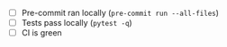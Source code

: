 - [ ] Pre-commit ran locally (`pre-commit run --all-files`)
- [ ] Tests pass locally (`pytest -q`)
- [ ] CI is green
